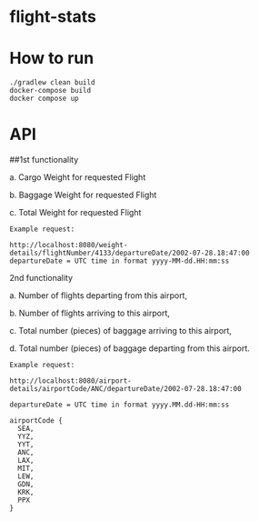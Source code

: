# flight-stats

# How to run

```
./gradlew clean build
docker-compose build
docker compose up
```

# API
##1st functionality

a. Cargo Weight for requested Flight

b. Baggage Weight for requested Flight

c. Total Weight for requested Flight
```
Example request:

http://localhost:8080/weight-details/flightNumber/4133/departureDate/2002-07-28.18:47:00
departureDate = UTC time in format yyyy-MM-dd.HH:mm:ss 

```

2nd functionality

a. Number of flights departing from this airport,

b. Number of flights arriving to this airport,

c. Total number (pieces) of baggage arriving to this airport,

d. Total number (pieces) of baggage departing from this airport.

```
Example request:

http://localhost:8080/airport-details/airportCode/ANC/departureDate/2002-07-28.18:47:00

departureDate = UTC time in format yyyy.MM.dd-HH:mm:ss 

airportCode {
  SEA,
  YYZ,
  YYT,
  ANC,
  LAX,
  MIT,
  LEW,
  GDN,
  KRK,
  PPX
}
```